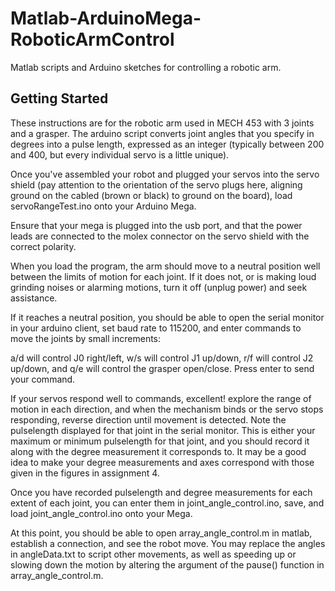 # Matlab-ArduinoMega-RoboticArmControl
 Matlab scripts and Arduino sketches for controlling a robotic arm.

## Getting Started
These instructions are for the robotic arm used in MECH 453 with 3 joints and a grasper. The arduino script converts joint angles that you specify in degrees into a pulse length, expressed as an integer (typically between 200 and 400, but every individual servo is a little unique).

Once you've assembled your robot and plugged your servos into the servo shield (pay attention to the orientation of the servo plugs here, aligning ground on the cabled (brown or black) to ground on the board), load servoRangeTest.ino onto your Arduino Mega.

Ensure that your mega is plugged into the usb port, and that the power leads are connected to the molex connector on the servo shield with the correct polarity.

When you load the program, the arm should move to a neutral position well between the limits of motion for each joint. If it does not, or is making loud grinding noises or alarming motions, turn it off (unplug power) and seek assistance.

If it reaches a neutral position, you should be able to open the serial monitor in your arduino client, set baud rate to 115200, and enter commands to move the joints by small increments:

a/d will control J0 right/left,
w/s will control J1 up/down,
r/f will control J2 up/down, and
q/e will control the grasper open/close.
Press enter to send your command.

If your servos respond well to commands, excellent! explore the range of motion in each direction, and when the mechanism binds or the servo stops responding, reverse direction until movement is detected. Note the pulselength displayed for that joint in the serial monitor. This is either your maximum or minimum pulselength for that joint, and you should record it along with the degree measurement it corresponds to. It may be a good idea to make your degree measurements and axes correspond with those given in the figures in assignment 4.

Once you have recorded pulselength and degree measurements for each extent of each joint, you can enter them in joint_angle_control.ino, save, and load joint_angle_control.ino onto your Mega.

At this point, you should be able to open array_angle_control.m in matlab, establish a connection, and see the robot move. You may replace the angles in angleData.txt to script other movements, as well as speeding up or slowing down the motion by altering the argument of the pause() function in array_angle_control.m.
